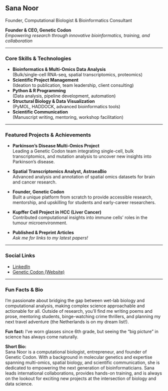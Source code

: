 ## Sana Noor  
Founder, Computational Biologist & Bioinformatics Consultant

**Founder & CEO, Genetic Codon**  
*Empowering research through innovative bioinformatics, training, and collaboration*

---

### Core Skills & Technologies
- **Bioinformatics & Multi-Omics Data Analysis**  
  (Bulk/single-cell RNA-seq, spatial transcriptomics, proteomics)
- **Scientific Project Management**  
  (Ideation to publication, team leadership, client consulting)
- **Python & R Programming**  
  (Data analysis, pipeline development, automation)
- **Structural Biology & Data Visualization**  
  (PyMOL, HADDOCK, advanced bioinformatics tools)
- **Scientific Communication**  
  (Manuscript writing, mentoring, workshop facilitation)

---

### Featured Projects & Achievements

- **Parkinson’s Disease Multi-Omics Project**  
  Leading a Genetic Codon team integrating single-cell, bulk transcriptomics, and mutation analysis to uncover new insights into Parkinson’s disease.

- **Spatial Transcriptomics Analyst, AstraeaBio**  
  Advanced analysis and annotation of spatial omics datasets for brain and cancer research.

- **Founder, Genetic Codon**  
  Built a unique platform from scratch to provide accessible research, mentorship, and upskilling for students and early-career researchers.

- **Kupffer Cell Project in HCC (Liver Cancer)**  
  Contributed computational insights into immune cells’ roles in the tumour microenvironment.

- **Published & Preprint Articles**  
  _Ask me for links to my latest papers!_

---

### Social Links  
- [LinkedIn](https://www.linkedin.com/in/sana-noor-7a1327116)  
- [Genetic Codon (Website)](https://geneticcodon.com)  
<!-- Add more: Twitter, ResearchGate, etc., as desired -->

---

### Fun Facts & Bio

I’m passionate about bridging the gap between wet-lab biology and computational analysis, making complex science approachable and actionable for all. Outside of research, you’ll find me writing poems and prose, mentoring students, binge-watching crime thrillers, and planning my next travel adventure (the Netherlands is on my dream list!).  

**Fun fact:** I’ve worn glasses since 6th grade, but seeing the “big picture” in science has always come naturally.

**Short Bio:**  
Sana Noor is a computational biologist, entrepreneur, and founder of Genetic Codon. With a background in molecular genetics and expertise spanning multi-omics, spatial biology, and scientific communication, she is dedicated to empowering the next generation of bioinformaticians. Sana leads international collaborations, provides hands-on training, and is always on the lookout for exciting new projects at the intersection of biology and data science.

